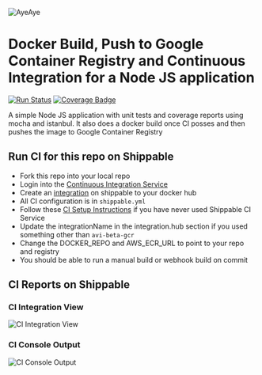 ![AyeAye](https://github.com/shippableSamples/node-build-push-docker-gcr/blob/master/public/resources/images/captain.png)

# Docker Build, Push to Google Container Registry and Continuous Integration for a Node JS application
[![Run Status](https://api.shippable.com/projects/5885b599cbf4491200910e17/badge?branch=master)](https://app.shippable.com/projects/5885b599cbf4491200910e17)
[![Coverage Badge](https://api.shippable.com/projects/5885b599cbf4491200910e17/coverageBadge?branch=master)](https://app.shippable.com/projects/5885b599cbf4491200910e17)


A simple Node JS application with unit tests and coverage reports using mocha 
and istanbul. It also does a docker build once CI posses and then pushes the image
to Google Container Registry

## Run CI for this repo on Shippable
* Fork this repo into your local repo
* Login into the [Continuous Integration Service](wwww.shippable.com) 
* Create an [integration](http://docs.shippable.com/integrations/imageRegistries/dockerHub/) on shippable to your docker hub
* All CI configuration is in `shippable.yml`
* Follow these [CI Setup Instructions](http://docs.shippable.com/ci/runFirstBuild/) if you have never used Shippable CI Service
* Update the integrationName in the integration.hub section if you used something other than `avi-beta-gcr`
* Change the DOCKER_REPO and AWS_ECR_URL to point to your repo and registry
* You should be able to run a manual build or webhook build on commit

## CI Reports on Shippable

### CI Integration View
![CI Integration View](https://github.com/shippableSamples/node-build-push-docker-gcr/blob/master/public/resources/images/integration.jpg)

### CI Console Output
![CI Console Output](https://github.com/shippableSamples/node-build-push-docker-gcr/blob/master/public/resources/images/console.jpg)
